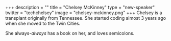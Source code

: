 +++
description = ""
title = "Chelsey McKinney"
type = "new-speaker"
twitter = "techchelsey"
image = "chelsey-mckinney.png"
+++
Chelsey is a transplant originally from Tennessee. She started coding almost 3 years ago when she moved to the Twin Cities.

She always-*always* has a book on her, and loves semicolons.